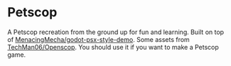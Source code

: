 # Petscop
A Petscop recreation from the ground up for fun and learning.
Built on top of [MenacingMecha/godot-psx-style-demo](https://github.com/MenacingMecha/godot-psx-style-demo).
Some assets from [TechMan06/Openscop](https://github.com/TechMan06/Openscop/tree/main). You should use it if you want to make a Petscop game.
